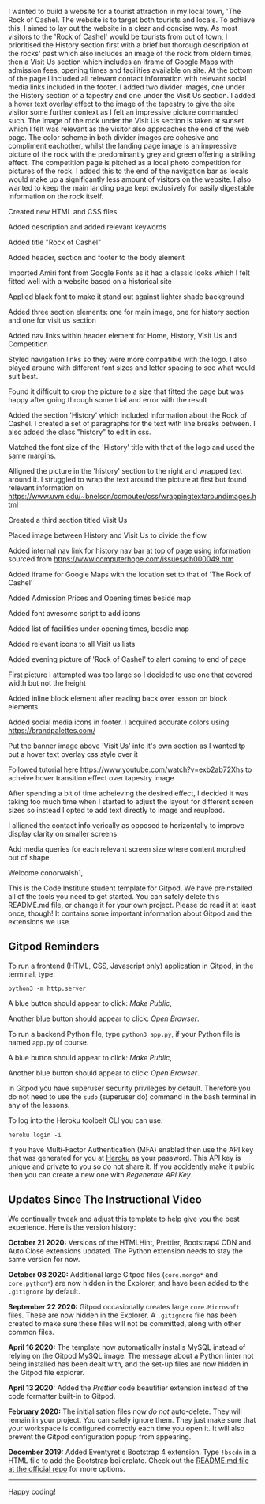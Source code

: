 I wanted to build a website for a tourist attraction in my local town, 'The Rock of Cashel. The website is to target both tourists and locals. To achieve this, I aimed to lay out the website in a clear and concise way. As most visitors to the 'Rock of Cashel' would be tourists from out of town, I prioritised the History section first with a brief but thorough description of the rocks' past which also includes an image of the rock from oldern times, then a Visit Us section which includes an iframe of Google Maps with admission fees, opening times and facilities available on site. At the bottom of the page I included all relevant contact information with relevant social media links included in the footer. I added two divider images, one under the History section of a tapestry and one under the Visit Us section. I added a hover text overlay effect to the image of the tapestry to give the site visitor some further context as I felt an impressive picture commanded such. The image of the rock under the Visit Us section is taken at sunset which I felt was relevant as the visitor also approaches the end of the web page. The color scheme in both divider images are cohesive and compliment eachother, whilst the landing page image is an impressive picture of the rock with the predominantly grey and green offering a striking effect. The competition page is pitched as a local photo competition for pictures of the rock. I added this to the end of the navigation bar as locals would make up a significantly less amount of visitors on the website. I also wanted to keep the main landing page kept exclusively for easily digestable information on the rock itself.

Created new HTML and CSS files

Added description and added relevant keywords

Added title "Rock of Cashel"

Added header, section and footer to the body element

Imported Amiri font from Google Fonts as it had a classic looks which I felt fitted well with a website based on a historical site

Applied black font to make it stand out against lighter shade background

Added three section elements: one for main image, one for history section and one for visit us section

Added nav links within header element for Home, History, Visit Us and Competition 

Styled navigation links so they were more compatible with the logo. I also played around with different font sizes and letter spacing to see what would suit best.

Found it difficult to crop the picture to a size that fitted the page but was happy after going through some trial and error with the result

Added the section 'History' which included information about the Rock of Cashel. I created a set of paragraphs for the text with line breaks between. I also added the class "history" to edit in css.

Matched the font size of the 'History' title with that of the logo and used the same margins.

Alligned the picture in the 'history' section to the right and wrapped text around it. I struggled to wrap the text around the picture at first but found relevant information on https://www.uvm.edu/~bnelson/computer/css/wrappingtextaroundimages.html

Created a third section titled Visit Us

Placed image between History and Visit Us to divide the flow

Added internal nav link for history nav bar at top of page using information sourced from https://www.computerhope.com/issues/ch000049.htm

Added iframe for Google Maps with the location set to that of 'The Rock of Cashel'

Added Admission Prices and Opening times beside map

Added font awesome script to add icons 

Added list of facilities under opening times, besdie map

Added relevant icons to all Visit us lists

Added evening picture of 'Rock of Cashel' to alert coming to end of page

First picture I attempted was too large so I decided to use one that covered width but not the height

Added inline block element after reading back over lesson on block elements

Added social media icons in footer. I acquired accurate colors using https://brandpalettes.com/

Put the banner image above 'Visit Us' into it's own section as I wanted tp put a hover text overlay css style over it

Followed tutorial here https://www.youtube.com/watch?v=exb2ab72Xhs to acheive hover transition effect over tapestry image

After spending a bit of time acheieving the desired effect, I decided it was taking too much time when I started to adjust the layout for different screen sizes so instead I opted to add text directly to image and reupload.

I alligned the contact info verically as opposed to horizontally to improve display clarity on smaller screens

Add media queries for each relevant screen size where content morphed out of shape














Welcome conorwalsh1,

This is the Code Institute student template for Gitpod. We have preinstalled all of the tools you need to get started. You can safely delete this README.md file, or change it for your own project. Please do read it at least once, though! It contains some important information about Gitpod and the extensions we use.

## Gitpod Reminders

To run a frontend (HTML, CSS, Javascript only) application in Gitpod, in the terminal, type:

`python3 -m http.server`

A blue button should appear to click: _Make Public_,

Another blue button should appear to click: _Open Browser_.

To run a backend Python file, type `python3 app.py`, if your Python file is named `app.py` of course.

A blue button should appear to click: _Make Public_,

Another blue button should appear to click: _Open Browser_.

In Gitpod you have superuser security privileges by default. Therefore you do not need to use the `sudo` (superuser do) command in the bash terminal in any of the lessons.

To log into the Heroku toolbelt CLI you can use:

`heroku login -i`

If you have Multi-Factor Authentication (MFA) enabled then use the API key that was generated for you at [Heroku](https://dashboard.heroku.com/account) as your password.
This API key is unique and private to you so do not share it. If you accidently make it public then you can create a new one with _Regenerate API Key_.

## Updates Since The Instructional Video

We continually tweak and adjust this template to help give you the best experience. Here is the version history:

**October 21 2020:** Versions of the HTMLHint, Prettier, Bootstrap4 CDN and Auto Close extensions updated. The Python extension needs to stay the same version for now.

**October 08 2020:** Additional large Gitpod files (`core.mongo*` and `core.python*`) are now hidden in the Explorer, and have been added to the `.gitignore` by default.

**September 22 2020:** Gitpod occasionally creates large `core.Microsoft` files. These are now hidden in the Explorer. A `.gitignore` file has been created to make sure these files will not be committed, along with other common files.

**April 16 2020:** The template now automatically installs MySQL instead of relying on the Gitpod MySQL image. The message about a Python linter not being installed has been dealt with, and the set-up files are now hidden in the Gitpod file explorer.

**April 13 2020:** Added the _Prettier_ code beautifier extension instead of the code formatter built-in to Gitpod.

**February 2020:** The initialisation files now _do not_ auto-delete. They will remain in your project. You can safely ignore them. They just make sure that your workspace is configured correctly each time you open it. It will also prevent the Gitpod configuration popup from appearing.

**December 2019:** Added Eventyret's Bootstrap 4 extension. Type `!bscdn` in a HTML file to add the Bootstrap boilerplate. Check out the <a href="https://github.com/Eventyret/vscode-bcdn" target="_blank">README.md file at the official repo</a> for more options.

---

Happy coding!
